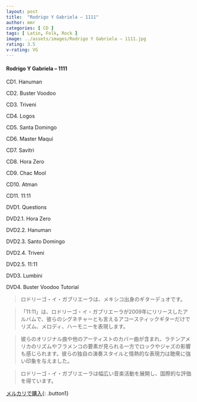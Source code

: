 ```yaml
---
layout: post
title:  "Rodrigo Y Gabriela – 1111"
author: mmr
categories: [ CD ]
tags: [ Latin, Folk, Rock ]
image: ../assets/images/Rodrigo Y Gabriela – 1111.jpg
rating: 3.5
v-rating: VG
---
```


#### Rodrigo Y Gabriela – 1111

CD1. Hanuman

CD2. Buster Voodoo

CD3. Triveni

CD4. Logos

CD5. Santa Domingo

CD6. Master Maqui

CD7. Savitri

CD8. Hora Zero

CD9. Chac Mool

CD10. Atman

CD11. 11:11

DVD1. Questions

DVD2.1. Hora Zero

DVD2.2. Hanuman

DVD2.3. Santo Domingo

DVD2.4. Triveni

DVD2.5. 11:11

DVD3. Lumbini

DVD4. Buster Voodoo Tutorial

> ロドリーゴ・イ・ガブリエーラは、メキシコ出身のギターデュオです。

> 「11:11」は、ロドリーゴ・イ・ガブリエーラが2009年にリリースしたアルバムで、彼らのシグネチャーとも言えるアコースティックギターだけでリズム、メロディ、ハーモニーを表現します。

> 彼らのオリジナル曲や他のアーティストのカバー曲が含まれ、ラテンアメリカのリズムやフラメンコの要素が見られる一方でロックやジャズの影響も感じられます。彼らの独自の演奏スタイルと情熱的な表現力は聴衆に強い印象を与えました。

> ロドリーゴ・イ・ガブリエーラは幅広い音楽活動を展開し、国際的な評価を得ています。

[メルカリで購入](https://jp.mercari.com/item/m95612334096){: .button1}
